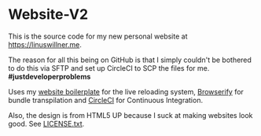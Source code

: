 # Website-V2

This is the source code for my new personal website at https://linuswillner.me.

The reason for all this being on GitHub is that I simply couldn't be bothered to do this via SFTP and set up CircleCI to SCP the files for me. **#justdeveloperproblems**

Uses my [website boilerplate](https://github.com/LWTechGaming/website-boilerplate) for the live reloading system, [Browserify](http://browserify.org) for bundle transpilation and [CircleCI](https://circleci.com) for Continuous Integration.

Also, the design is from HTML5 UP because I suck at making websites look good. See [LICENSE.txt](public/dev/LICENSE.txt).
